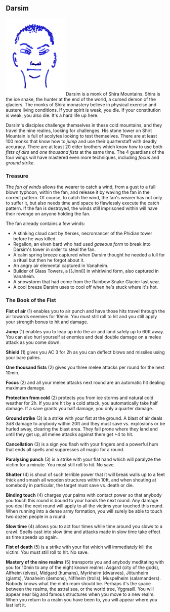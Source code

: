 ## Darsim

![Darsim](Darsim.png)
Darsim is a monk of Shira Mountains. Shira is the ice snake, the hunter at the end of the world, a cursed demon of the glaciers. The monks of Shira monastery believe in physical exercise and austere living conditions. If your spirit is weak, you die. If your constitution is weak, you also die. It's a hard life up here.

Darsim's disciples challenge themselves in these cold mountains, and they travel the nine realms, looking for challenges. His stone tower on Shirt Mountain is full of acolytes looking to test themselves. There are at least 100 monks that know how to *jump* and use their quarterstaff with deadly accuracy. There are at least 20 elder brothers which know how to use both *fists of airs* and *one thousand fists* at the same time. The 4 guardians of the four wings will have mastered even more techniques, including *focus* and *ground strike*.

### Treasure

The *fan of winds* allows the wearer to catch a wind, from a gust to a full blown typhoon, within the fan, and release it by waving the fan in the correct pattern. Of course, to catch the wind, the fan's wearer has not only to suffer it, but also needs time and space to flawlessly execute the catch pattern. If the fan is destroyed, the winds still imprisoned within will have their revenge on anyone holding the fan.

The fan already contains a few winds:

* A stinking cloud cast by Xerxes, necromancer of the Phidian tower before he was killed.
* Regalion, an elven bard who had used *gaseous form* to break into Darsim's tower in order to steal the fan.
* A calm spring breeze captured when Darsim thought he needed a lull for a ritual but then he forgot about it.
* An angry air elemental captured in Vanaheim.
* Builder of Glass Towers, a [[Jinni]] in whirlwind form, also captured in Vanaheim.
* A snowstorm that had come from the Rainbow Snake Glacier last year.
* A cool breeze Darsim uses to cool off when he's stuck where it's hot.

### The Book of the Fist


**Fist of air** (1) enables you to air punch and have those hits travel through the air towards enemies for 10min. You must still roll to hit and you still apply your strength bonus to hit and damage.

**Jump** (1) enables you to leap up into the air and land safely up to 60ft away. You can also hurl yourself at enemies and deal double damage on a melee attack as you come down.

**Shield** (1) gives you AC 3 for 2h as you can deflect blows and missiles using your bare palms.

**One thousand fists** (2) gives you three melee attacks per round for the next 10min.

**Focus** (2) and all your melee attacks next round are an automatic hit dealing maximum damage.

**Protection from cold** (2) protects you from ice storms and natural cold weather for 2h. If you are hit by a cold attack, you automatically take half damage. If a save grants you half damage, you only a quarter damage.

**Ground strike** (3) is a strike with your fist at the ground. A blast of air deals 3d8 damage to anybody within 20ft and they must save vs. explosions or be hurled away, clearing the blast area. They fall prone where they land and until they get up, all melee attacks against them get +4 to hit.

**Cancellation** (3) is a sign you flash with your fingers and a powerful hum that ends all spells and suppresses all magic for a round.

**Paralysing punch** (3) is a strike with your flat hand which will paralyze the victim for a minute. You must still roll to hit. No save.

**Shatter** (4) is shout of such terrible power that it will break walls up to a feet thick and smash all wooden structures within 10ft, and when shouting at somebody in particular, the target must save vs. death or die.

**Binding touch** (4) charges your palms with contact power so that anybody you touch this round is bound to your hands the next round. Any damage you deal the next round will apply to all the victims your touched this round. When running into a dense army formation, you will surely be able to touch two dozen people in a round.

**Slow time** (4) allows you to act four times while time around you slows to a crawl. Spells cast into slow time and attacks made in slow time take effect as time speeds up again.

**Fist of death** (5) is a strike with your fist which will immediately kill the victim. You must still roll to hit. No save.

**Mastery of the nine realms** (5) transports you and anybody meditating with you for 10min to any of the eight known realms: Asgard (city of the gods), Alfheim (elves), Midgard (humans), Myrkheim (dwarves), Jötunheim (giants), Vanaheim (demons), Niflheim (trolls), Muspelheim (salamanders). Nobody knows what the ninth ream should be. Perhaps it's the space between the realms, the astral sea, or the world tree, Yggrasill. You will appear near big and famous structures when you move to a new realm. When you return to a realm you have been to, you will appear where you last left it.
